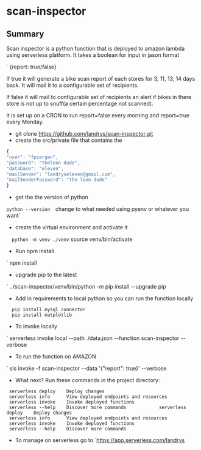 # scan-inspector
## Summary
Scan inspector is a python function that is deployed to amazon lambda using serverless platform. It takes a boolean for input in jason format

` {report: true/false}

If true it will generate a bike scan report of each stores for 3, 11, 13, 14 days back. It will mail it to a configurable set of recipients.

If false it will mail to configurable set of recipients an alert if bikes in there store is not up to snuff(a certain percentage not scanned).

It is set up on a CRON to run report=false every morning and report=true every Monday.

- git clone https://github.com/landrys/scan-inspector.git
- create the src/private file that contains the

```javascript
{
"user": "fpiergen",
"password": "theleon dude",
"database": "eleven", 
"mailSender": "landryseleven@gmail.com",
"mailSenderPassword": "the leon dude" 
}
```
       	
- get the the version of python 

`python --version 
`change to what needed using pyenv or whatever you want`

- create the virtual environment and activate it

`	python -m venv ./venv
`	source venv/bin/activate
- Run npm install

`	npm install
- upgrade pip to the latest

`       ../scan-inspector/venv/bin/python -m pip install --upgrade pip
- Add in requirements to local python so you can run the function locally

```
  pip install mysql_connector
  pip install matplotlib
```
- To invoke locally

` serverless invoke local --path ./data.json --function scan-inspector --verbose

- To run the function on AMAZON

`   sls invoke -f scan-inspector --data '{"report": true}' --verbose

- What next?  Run these commands in the project directory:

```
 serverless deploy    Deploy changes
 serverless info      View deployed endpoints and resources
 serverless invoke    Invoke deployed functions
 serverless --help    Discover more commands            serverless deploy    Deploy changes
 serverless info      View deployed endpoints and resources
 serverless invoke    Invoke deployed functions
 serverless --help    Discover more commands
```

- To manage on serverless go to 
`https://app.serverless.com/landrys 

